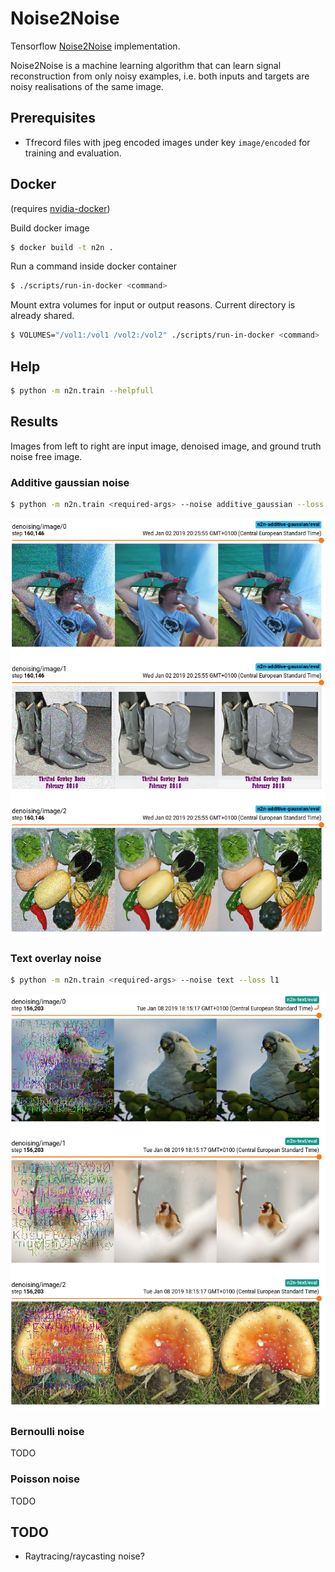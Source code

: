 # Noise2Noise
Tensorflow [Noise2Noise](https://arxiv.org/abs/1803.04189) implementation.

Noise2Noise is a machine learning algorithm that can learn signal reconstruction from only
noisy examples, i.e. both inputs and targets are noisy realisations of the same image.

## Prerequisites
* Tfrecord files with jpeg encoded images under key `image/encoded` for training and evaluation.

## Docker
(requires [nvidia-docker](https://github.com/NVIDIA/nvidia-docker))

Build docker image
```bash
$ docker build -t n2n .
```

Run a command inside docker container
```bash
$ ./scripts/run-in-docker <command>
```

Mount extra volumes for input or output reasons. Current directory is already shared.
```bash
$ VOLUMES="/vol1:/vol1 /vol2:/vol2" ./scripts/run-in-docker <command>
```

## Help
```bash
$ python -m n2n.train --helpfull
```

## Results
Images from left to right are input image, denoised image, and ground truth noise free image.

### Additive gaussian noise
```bash
$ python -m n2n.train <required-args> --noise additive_gaussian --loss l2
```
![additive-gaussian-noise](results/additive-gaussian.png)

### Text overlay noise
```bash
$ python -m n2n.train <required-args> --noise text --loss l1
```
![text-noise](results/text.png)

### Bernoulli noise
TODO

### Poisson noise
TODO

## TODO
* Raytracing/raycasting noise?

